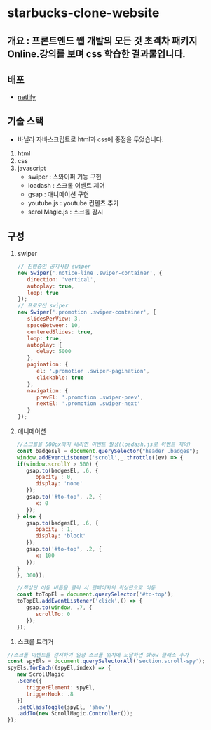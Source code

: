 # starbucks-clone-website
## 개요 : 프론트엔드 웹 개발의 모든 것 초격차 패키지 Online.강의를 보며 css 학습한 결과물입니다.
## 배포
   - [netlify](https://rad-platypus-bf3217.netlify.app/)
## 기술 스택
- 바닐라 자바스크립트로 html과 css에 중점을 두었습니다.
1. html
2. css
3. javascript
   - swiper : 스와이퍼 기능 구현
   - loadash : 스크롤 이벤트 제어
   - gsap : 애니메이션 구현
   - youtube.js : youtube 컨텐츠 추가
   - scrollMagic.js : 스크롤 감시
## 구성
   1. swiper 
      ```javascript
      // 진행중인 공지사항 swiper
      new Swiper('.notice-line .swiper-container', {
         direction: 'vertical',
         autoplay: true,
         loop: true
      });
      // 프로모션 swiper
      new Swiper('.promotion .swiper-container', {
         slidesPerView: 3,
         spaceBetween: 10,
         centeredSlides: true,
         loop: true,
         autoplay: {
            delay: 5000
         },
         pagination: {
            el: '.promotion .swiper-pagination',
            clickable: true
         },
         navigation: {
            prevEl: '.promotion .swiper-prev',
            nextEl: '.promotion .swiper-next'
         }
      });
      ```
   1. 애니메이션
   ```javascript
      //스크롤을 500px까지 내리면 이벤트 발생(loadash.js로 이벤트 제어)
      const badgesEl = document.querySelector("header .badges");
      window.addEventListener('scroll',_.throttle((ev) => {
      if(window.scrollY > 500) {
         gsap.to(badgesEl, .6, {
            opacity : 0,
            display: 'none'
         });
         gsap.to('#to-top', .2, {
            x: 0
         });
      } else {
         gsap.to(badgesEl, .6, {
            opacity : 1,
            display: 'block'
         });
         gsap.to('#to-top', .2, {
            x: 100
         });
      }
      }, 300));

      //최상단 이동 버튼을 클릭 시 웹페이지의 최상단으로 이동
      const toTopEl = document.querySelector('#to-top');
      toTopEl.addEventListener('click',() => {
         gsap.to(window, .7, {
            scrollTo: 0
         });
      });
   ```
   1. 스크롤 트리거
   ```javascript
   //스크롤 이벤트를 감시하여 일정 스크롤 위치에 도달하면 show 클래스 추가
   const spyEls = document.querySelectorAll('section.scroll-spy');
   spyEls.forEach((spyEl,index) => {
      new ScrollMagic
      .Scene({
         triggerElement: spyEl,
         triggerHook: .8
      })
      .setClassToggle(spyEl, 'show')
      .addTo(new ScrollMagic.Controller());
   });
   ```
